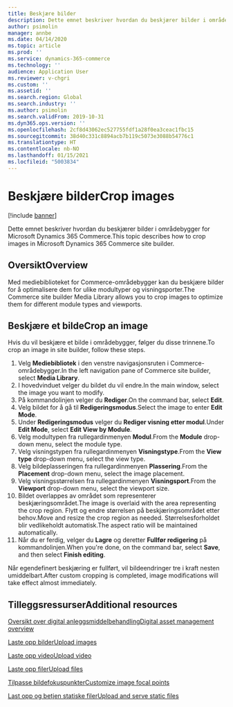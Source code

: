 ```yaml
---
title: Beskjære bilder
description: Dette emnet beskriver hvordan du beskjærer bilder i områdebygger for Microsoft Dynamics 365 Commerce.
author: psimolin
manager: annbe
ms.date: 04/14/2020
ms.topic: article
ms.prod: ''
ms.service: dynamics-365-commerce
ms.technology: ''
audience: Application User
ms.reviewer: v-chgri
ms.custom: ''
ms.assetid: ''
ms.search.region: Global
ms.search.industry: ''
ms.author: psimolin
ms.search.validFrom: 2019-10-31
ms.dyn365.ops.version: ''
ms.openlocfilehash: 2cf8d43062ec527755fdf1a28f0ea3ceac1fbc15
ms.sourcegitcommit: 38d40c331c8894acb7b119c5073e3088b54776c1
ms.translationtype: HT
ms.contentlocale: nb-NO
ms.lasthandoff: 01/15/2021
ms.locfileid: "5003834"
---
```

# <a name="crop-images"></a><span data-ttu-id="a622f-103">Beskjære bilder</span><span class="sxs-lookup"><span data-stu-id="a622f-103">Crop images</span></span>

[!include [banner](includes/banner.md)]

<span data-ttu-id="a622f-104">Dette emnet beskriver hvordan du beskjærer bilder i områdebygger for Microsoft Dynamics 365 Commerce.</span><span class="sxs-lookup"><span data-stu-id="a622f-104">This topic describes how to crop images in Microsoft Dynamics 365 Commerce site builder.</span></span>

## <a name="overview"></a><span data-ttu-id="a622f-105">Oversikt</span><span class="sxs-lookup"><span data-stu-id="a622f-105">Overview</span></span>

<span data-ttu-id="a622f-106">Med mediebiblioteket for Commerce-områdebygger kan du beskjære bilder for å optimalisere dem for ulike modultyper og visningsporter.</span><span class="sxs-lookup"><span data-stu-id="a622f-106">The Commerce site builder Media Library allows you to crop images to optimize them for different module types and viewports.</span></span>

## <a name="crop-an-image"></a><span data-ttu-id="a622f-107">Beskjære et bilde</span><span class="sxs-lookup"><span data-stu-id="a622f-107">Crop an image</span></span>

<span data-ttu-id="a622f-108">Hvis du vil beskjære et bilde i områdebygger, følger du disse trinnene.</span><span class="sxs-lookup"><span data-stu-id="a622f-108">To crop an image in site builder, follow these steps.</span></span>

1. <span data-ttu-id="a622f-109">Velg **Mediebibliotek** i den venstre navigasjonsruten i Commerce-områdebygger.</span><span class="sxs-lookup"><span data-stu-id="a622f-109">In the left navigation pane of Commerce site builder, select **Media Library**.</span></span>
1. <span data-ttu-id="a622f-110">I hovedvinduet velger du bildet du vil endre.</span><span class="sxs-lookup"><span data-stu-id="a622f-110">In the main window, select the image you want to modify.</span></span>
1. <span data-ttu-id="a622f-111">På kommandolinjen velger du **Rediger**.</span><span class="sxs-lookup"><span data-stu-id="a622f-111">On the command bar, select **Edit**.</span></span>
1. <span data-ttu-id="a622f-112">Velg bildet for å gå til **Redigeringsmodus**.</span><span class="sxs-lookup"><span data-stu-id="a622f-112">Select the image to enter **Edit Mode**.</span></span>
1. <span data-ttu-id="a622f-113">Under **Redigeringsmodus** velger du **Rediger visning etter modul**.</span><span class="sxs-lookup"><span data-stu-id="a622f-113">Under **Edit Mode**, select **Edit View by Module**.</span></span>
1. <span data-ttu-id="a622f-114">Velg modultypen fra rullegardinmenyen **Modul**.</span><span class="sxs-lookup"><span data-stu-id="a622f-114">From the **Module** drop-down menu, select the module type.</span></span>
1. <span data-ttu-id="a622f-115">Velg visningstypen fra rullegardinmenyen **Visningstype**.</span><span class="sxs-lookup"><span data-stu-id="a622f-115">From the **View type** drop-down menu, select the view type.</span></span>
1. <span data-ttu-id="a622f-116">Velg bildeplasseringen fra rullegardinmenyen **Plassering**.</span><span class="sxs-lookup"><span data-stu-id="a622f-116">From the **Placement** drop-down menu, select the image placement.</span></span>
1. <span data-ttu-id="a622f-117">Velg visningsstørrelsen fra rullegardinmenyen **Visningsport**.</span><span class="sxs-lookup"><span data-stu-id="a622f-117">From the **Viewport** drop-down menu, select the viewport size.</span></span>
1. <span data-ttu-id="a622f-118">Bildet overlappes av området som representerer beskjæringsområdet.</span><span class="sxs-lookup"><span data-stu-id="a622f-118">The image is overlaid with the area representing the crop region.</span></span> <span data-ttu-id="a622f-119">Flytt og endre størrelsen på beskjæringsområdet etter behov.</span><span class="sxs-lookup"><span data-stu-id="a622f-119">Move and resize the crop region as needed.</span></span> <span data-ttu-id="a622f-120">Størrelsesforholdet blir vedlikeholdt automatisk.</span><span class="sxs-lookup"><span data-stu-id="a622f-120">The aspect ratio will be maintained automatically.</span></span>
1. <span data-ttu-id="a622f-121">Når du er ferdig, velger du **Lagre** og deretter **Fullfør redigering** på kommandolinjen.</span><span class="sxs-lookup"><span data-stu-id="a622f-121">When you're done, on the command bar, select **Save**, and then select **Finish editing**.</span></span> 

<span data-ttu-id="a622f-122">Når egendefinert beskjæring er fullført, vil bildeendringer tre i kraft nesten umiddelbart.</span><span class="sxs-lookup"><span data-stu-id="a622f-122">After custom cropping is completed, image modifications will take effect almost immediately.</span></span>

## <a name="additional-resources"></a><span data-ttu-id="a622f-123">Tilleggsressurser</span><span class="sxs-lookup"><span data-stu-id="a622f-123">Additional resources</span></span>

[<span data-ttu-id="a622f-124">Oversikt over digital anleggsmiddelbehandling</span><span class="sxs-lookup"><span data-stu-id="a622f-124">Digital asset management overview</span></span>](dam-overview.md)

[<span data-ttu-id="a622f-125">Laste opp bilder</span><span class="sxs-lookup"><span data-stu-id="a622f-125">Upload images</span></span>](dam-upload-images.md)

[<span data-ttu-id="a622f-126">Laste opp video</span><span class="sxs-lookup"><span data-stu-id="a622f-126">Upload video</span></span>](dam-upload-video.md)

[<span data-ttu-id="a622f-127">Laste opp filer</span><span class="sxs-lookup"><span data-stu-id="a622f-127">Upload files</span></span>](dam-upload-files.md)

[<span data-ttu-id="a622f-128">Tilpasse bildefokuspunkter</span><span class="sxs-lookup"><span data-stu-id="a622f-128">Customize image focal points</span></span>](dam-custom-focal-point.md)

[<span data-ttu-id="a622f-129">Last opp og betjen statiske filer</span><span class="sxs-lookup"><span data-stu-id="a622f-129">Upload and serve static files</span></span>](upload-serve-static-files.md)
